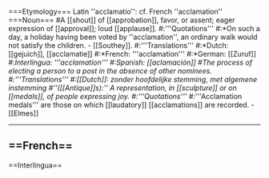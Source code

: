 ===Etymology===
Latin ''acclamatio'': cf. French ''acclamation''
===Noun===
#A [[shout]] of [[approbation]], favor, or assent; eager expression of [[approval]]; loud [[applause]].
#:'''Quotations'''
#:*On such a day, a holiday having been voted by ''acclamation'', an ordinary walk would not satisfy the children. - [[Southey]].
#:'''Translations'''
#:*Dutch: [[gejuich]], [[acclamatie]]
#:*French: '''acclamation'''
#:*German: [[Zuruf]]
#:*Interlingua: '''acclamation''' 
#:*Spanish: [[aclamación]]
#The process of electing a person to a post in the absence of other nominees.
#:'''Translations'''
#:*[[Dutch]]: zonder hoofdelijke stemming, met algemene instemming
#''([[Antique]]s):'' A representation, in [[sculpture]] or on [[medals]], of people expressing joy.
#:'''Quotations'''
#:*'''Acclamation medals''' are those on which [[laudatory]] [[acclamations]] are recorded. - [[Elmes]]

----
==French==
----
==Interlingua==